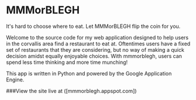 # MMMorBLEGH
It's hard to choose where to eat.  Let MMMorBLEGH flip the coin for you.

Welcome to the source code for my web application designed to help users
in the corvallis area find a restaurant to eat at.  Oftentimes users have
a fixed set of restaurants that they are considering, but no way of making
a quick decision amidst equally enjoyable choices.  With mmmorblegh, users
can spend less time thinking and more time munching!

This app is written in Python and powered by the Google Application Engine.

###View the site live at ([mmmorblegh.appspot.com])
